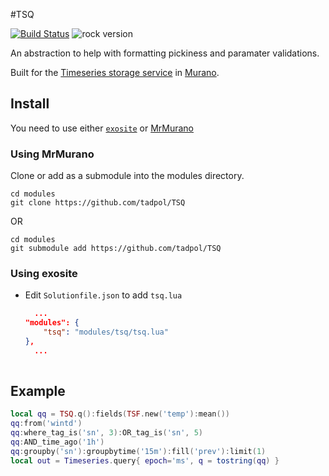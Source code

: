 #TSQ

[![Build Status](https://travis-ci.org/tadpol/TSQ.svg?branch=master)](https://travis-ci.org/tadpol/TSQ)
![rock version](https://img.shields.io/badge/rock%20version-1.2--2-brightgreen.svg)


An abstraction to help with formatting pickiness and paramater validations.

Built for the [Timeseries storage service](http://beta-docs.exosite.com/murano/services/timeseries/)
in [Murano](https://exosite.com/platform/). 

## Install

You need to use either [`exosite`](http://docs.exosite.com/murano/exosite-cli/) or
[MrMurano](https://github.com/tadpol/MrMurano)


### Using MrMurano
Clone or add as a submodule into the modules directory.
```
cd modules
git clone https://github.com/tadpol/TSQ 
```
OR
```
cd modules
git submodule add https://github.com/tadpol/TSQ
```

### Using exosite
- Edit `Solutionfile.json` to add `tsq.lua`
  ```json
	...
  "modules": {
	  "tsq": "modules/tsq/tsq.lua"
  },
	...
	
	```

## Example

```lua
local qq = TSQ.q():fields(TSF.new('temp'):mean())
qq:from('wintd')
qq:where_tag_is('sn', 3):OR_tag_is('sn', 5)
qq:AND_time_ago('1h')
qq:groupby('sn'):groupbytime('15m'):fill('prev'):limit(1)
local out = Timeseries.query{ epoch='ms', q = tostring(qq) }
```


